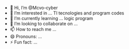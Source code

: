 - 👋 Hi, I’m @Mcvo-cyber
- 👀 I’m interested in ... TI tecnologies and program codes
- 🌱 I’m currently learning ... logic program 
- 💞️ I’m looking to collaborate on ... 
- 📫 How to reach me ...
- 😄 Pronouns: ...
- ⚡ Fun fact: ...

<!---
Mcvo-cyber/Mcvo-cyber is a ✨ special ✨ repository because its `README.md` (this file) appears on your GitHub profile.
You can click the Preview link to take a look at your changes.
--->

